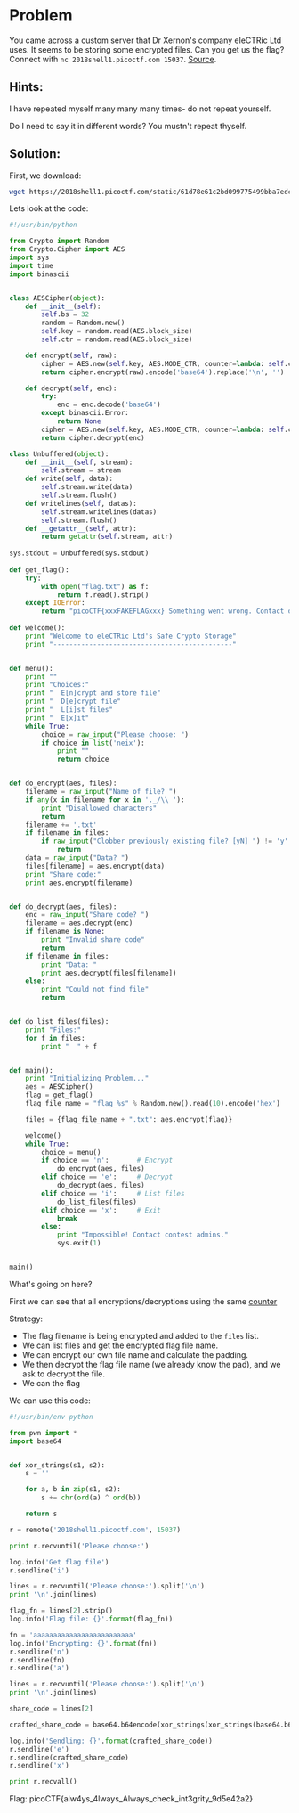 # Problem
You came across a custom server that Dr Xernon's company eleCTRic Ltd uses. It seems to be storing some encrypted files. Can you get us the flag? Connect with ```nc 2018shell1.picoctf.com 15037```. [Source](https://2018shell1.picoctf.com/static/61d78e61c2bd099775499bba7edc1d62/eleCTRic.py).

## Hints:
I have repeated myself many many many times- do not repeat yourself.

Do I need to say it in different words? You mustn't repeat thyself.

## Solution:
First, we download:
```bash
wget https://2018shell1.picoctf.com/static/61d78e61c2bd099775499bba7edc1d62/eleCTRic.py
```

Lets look at the code:
```python
#!/usr/bin/python

from Crypto import Random
from Crypto.Cipher import AES
import sys
import time
import binascii


class AESCipher(object):
    def __init__(self):
        self.bs = 32
        random = Random.new()
        self.key = random.read(AES.block_size)
        self.ctr = random.read(AES.block_size)

    def encrypt(self, raw):
        cipher = AES.new(self.key, AES.MODE_CTR, counter=lambda: self.ctr)
        return cipher.encrypt(raw).encode('base64').replace('\n', '')

    def decrypt(self, enc):
        try:
            enc = enc.decode('base64')
        except binascii.Error:
            return None
        cipher = AES.new(self.key, AES.MODE_CTR, counter=lambda: self.ctr)
        return cipher.decrypt(enc)

class Unbuffered(object):
    def __init__(self, stream):
        self.stream = stream
    def write(self, data):
        self.stream.write(data)
        self.stream.flush()
    def writelines(self, datas):
        self.stream.writelines(datas)
        self.stream.flush()
    def __getattr__(self, attr):
        return getattr(self.stream, attr)
    
sys.stdout = Unbuffered(sys.stdout)
    
def get_flag():
    try:
        with open("flag.txt") as f:
            return f.read().strip()
    except IOError:
        return "picoCTF{xxxFAKEFLAGxxx} Something went wrong. Contact organizers."
    
def welcome():
    print "Welcome to eleCTRic Ltd's Safe Crypto Storage"
    print "---------------------------------------------"


def menu():
    print ""
    print "Choices:"
    print "  E[n]crypt and store file"
    print "  D[e]crypt file"
    print "  L[i]st files"
    print "  E[x]it"
    while True:
        choice = raw_input("Please choose: ")
        if choice in list('neix'):
            print ""
            return choice


def do_encrypt(aes, files):
    filename = raw_input("Name of file? ")
    if any(x in filename for x in '._/\\ '):
        print "Disallowed characters"
        return
    filename += '.txt'
    if filename in files:
        if raw_input("Clobber previously existing file? [yN] ") != 'y':
            return
    data = raw_input("Data? ")
    files[filename] = aes.encrypt(data)
    print "Share code:"
    print aes.encrypt(filename)


def do_decrypt(aes, files):
    enc = raw_input("Share code? ")
    filename = aes.decrypt(enc)
    if filename is None:
        print "Invalid share code"
        return
    if filename in files:
        print "Data: "
        print aes.decrypt(files[filename])
    else:
        print "Could not find file"
        return


def do_list_files(files):
    print "Files:"
    for f in files:
        print "  " + f


def main():
    print "Initializing Problem..."
    aes = AESCipher()
    flag = get_flag()
    flag_file_name = "flag_%s" % Random.new().read(10).encode('hex')

    files = {flag_file_name + ".txt": aes.encrypt(flag)}

    welcome()
    while True:
        choice = menu()
        if choice == 'n':       # Encrypt
            do_encrypt(aes, files)
        elif choice == 'e':     # Decrypt
            do_decrypt(aes, files)
        elif choice == 'i':     # List files
            do_list_files(files)
        elif choice == 'x':     # Exit
            break
        else:
            print "Impossible! Contact contest admins."
            sys.exit(1)


main()
```

What's going on here?

First we can see that all encryptions/decryptions using the same [counter](https://en.wikipedia.org/wiki/Block_cipher_mode_of_operation#Counter_(CTR))

Strategy:
* The flag filename is being encrypted and added to the ```files``` list.
* We can list files and get the encrypted flag file name.
* We can encrypt our own file name and calculate the padding.
* We then decrypt the flag file name (we already know the pad), and we ask to decrypt the file.
* We can the flag

We can use this code:
```python
#!/usr/bin/env python

from pwn import *
import base64


def xor_strings(s1, s2):
	s = ''

	for a, b in zip(s1, s2):
		s += chr(ord(a) ^ ord(b))

	return s

r = remote('2018shell1.picoctf.com', 15037)

print r.recvuntil('Please choose:')

log.info('Get flag file')
r.sendline('i')

lines = r.recvuntil('Please choose:').split('\n')
print '\n'.join(lines)

flag_fn = lines[2].strip()
log.info('Flag file: {}'.format(flag_fn))

fn = 'aaaaaaaaaaaaaaaaaaaaaaaaa'
log.info('Encrypting: {}'.format(fn))
r.sendline('n')
r.sendline(fn)
r.sendline('a')

lines = r.recvuntil('Please choose:').split('\n')
print '\n'.join(lines)

share_code = lines[2]

crafted_share_code = base64.b64encode(xor_strings(xor_strings(base64.b64decode(share_code), '{}.txt'.format(fn)), '{}'.format(flag_fn)))

log.info('Sendling: {}'.format(crafted_share_code))
r.sendline('e')
r.sendline(crafted_share_code)
r.sendline('x')

print r.recvall()
```

Flag: picoCTF{alw4ys_4lways_Always_check_int3grity_9d5e42a2}
